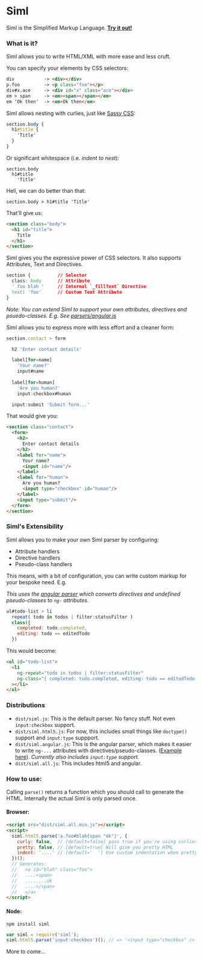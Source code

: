 # Siml

Siml is the Simplified Markup Language. **[Try it out!](http://padolsey.github.com/siml/)**

### What is it?

Siml allows you to write HTML/XML with more ease and less cruft.

You can specify your elements by CSS selectors:

```html
div           -> <div></div>
p.foo         -> <p class="foo"></p>
div#x.ace     -> <div id="x" class="ace"></div>
em > span     -> <em><span></span></em>
em 'Ok then'  -> <em>Ok then</em>
```

Siml allows nesting with curlies, just like [Sassy CSS](http://sass-lang.com/):

```css
section.body {
  h1#title {
    'Title'
  }
}
```

Or significant whitespace (i.e. *indent to nest*):

```text
section.body
  h1#title
    'Title'
```

Hell, we can do better than that:

```text
section.body > h1#title 'Title'
```

That'll give us:

```html
<section class="body">
  <h1 id="title">
    Title
  </h1>
</section>
```

Siml gives you the expressive power of CSS selectors. It also supports Attributes, Text and Directives. 

```css
section {          // Selector
  class: body      // Attribute
  ' foo blah '     // Internal `_fillText` Directive
  text: 'foo'      // Custom Text Attribute
}
```

*Note: You can extend Siml to support your own attributes, directives and psuedo-classes. E.g. See [parsers/angular.js](https://github.com/padolsey/siml/blob/master/src/parsers/angular.js)*

Siml allows you to express more with less effort and a cleaner form:

```js
section.contact > form

  h2 'Enter contact details'

  label[for=name]
    'Your name?'
    input#name
  
  label[for=human]
    'Are you human?'
    input:checkbox#human

  input:submit 'Submit form...'
```

That would give you:

```html
<section class="contact">
  <form>
    <h2>
      Enter contact details
    </h2>
    <label for="name">
      Your name?
      <input id="name"/>
    </label>
    <label for="human">
      Are you human?
      <input type="checkbox" id="human"/>
    </label>
    <input type="submit"/>
  </form>
</section>
```

### Siml's Extensibility

Siml allows you to make your own Siml parser by configuring:

 * Attribute handlers
 * Directive handlers
 * Pseudo-class handlers

This means, with a bit of configuration, you can write custom markup for your bespoke need. E.g.

*This uses the [angular parser](https://github.com/padolsey/siml/blob/master/src/parsers/angular.js) which converts directives and undefined pseudo-classes to `ng-` attributes.*

```js
ul#todo-list > li
  repeat( todo in todos | filter:statusFilter )
  class({
    completed: todo.completed,
    editing: todo == editedTodo
  })
```

This would become:

```html
<ul id="todo-list">
  <li
    ng-repeat="todo in todos | filter:statusFilter"
    ng-class="{ completed: todo.completed, editing: todo == editedTodo }"
  ></li>
</ul>
```

### Distributions

 * `dist/siml.js`: This is the default parser. No fancy stuff. Not even `input:checkbox` support.
 * `dist/siml.html5.js`: For now, this includes small things like `doctype()` support and `input:type` suppport.
 * `dist/siml.angular.js`: This is the angular parser, which makes it easier to write `ng-...` attributes with directives/pseudo-classes. ([Example here](https://github.com/padolsey/siml/blob/master/test/resources/angular-test.siml)). *Currently also includes `input:type` support*.
 * `dist/siml.all.js`: This includes html5 and angular.

### How to use:

Calling `parse()` returns a function which you should call to generate the HTML. Internally the actual Siml is only parsed once.

#### Browser:

```html
<script src="dist/siml.all.min.js"></script>
<script>
  siml.html5.parse('a.foo#blah{span "ok"}', {
  	curly: false,  // [default=false] pass true if you're using curlies for hierarchy
  	pretty: false, // [default=true] Will give you pretty HTML
  	indent: '....' // [default='  '] Use custom indentation when pretty=true
  })();
  // Generates:
  //   <a id="blah" class="foo">
  //   ....<span>
  //   ........ok
  //   ....</span>
  //   </a>
</script>
```

#### Node:

```
npm install siml
```

```js
var siml = require('siml');
siml.html5.parse('input:checkbox')(); // => '<input type="checkbox" />'
```

More to come...
